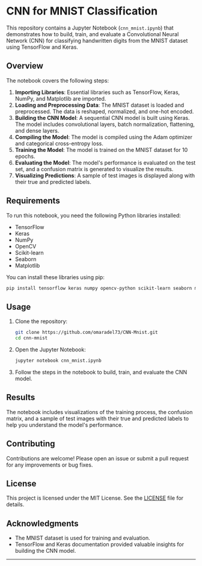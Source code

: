 # CNN for MNIST Classification

This repository contains a Jupyter Notebook (`cnn_mnist.ipynb`) that demonstrates how to build, train, and evaluate a Convolutional Neural Network (CNN) for classifying handwritten digits from the MNIST dataset using TensorFlow and Keras.

## Overview

The notebook covers the following steps:

1. **Importing Libraries**: Essential libraries such as TensorFlow, Keras, NumPy, and Matplotlib are imported.
2. **Loading and Preprocessing Data**: The MNIST dataset is loaded and preprocessed. The data is reshaped, normalized, and one-hot encoded.
3. **Building the CNN Model**: A sequential CNN model is built using Keras. The model includes convolutional layers, batch normalization, flattening, and dense layers.
4. **Compiling the Model**: The model is compiled using the Adam optimizer and categorical cross-entropy loss.
5. **Training the Model**: The model is trained on the MNIST dataset for 10 epochs.
6. **Evaluating the Model**: The model's performance is evaluated on the test set, and a confusion matrix is generated to visualize the results.
7. **Visualizing Predictions**: A sample of test images is displayed along with their true and predicted labels.

## Requirements

To run this notebook, you need the following Python libraries installed:

- TensorFlow
- Keras
- NumPy
- OpenCV
- Scikit-learn
- Seaborn
- Matplotlib

You can install these libraries using pip:

```bash
pip install tensorflow keras numpy opencv-python scikit-learn seaborn matplotlib
```

## Usage

1. Clone the repository:
   ```bash
   git clone https://github.com/omaradel73/CNN-Mnist.git
   cd cnn-mnist
   ```

2. Open the Jupyter Notebook:
   ```bash
   jupyter notebook cnn_mnist.ipynb
   ```

3. Follow the steps in the notebook to build, train, and evaluate the CNN model.

## Results

The notebook includes visualizations of the training process, the confusion matrix, and a sample of test images with their true and predicted labels to help you understand the model's performance.

## Contributing

Contributions are welcome! Please open an issue or submit a pull request for any improvements or bug fixes.

## License

This project is licensed under the MIT License. See the [LICENSE](LICENSE) file for details.

## Acknowledgments

- The MNIST dataset is used for training and evaluation.
- TensorFlow and Keras documentation provided valuable insights for building the CNN model.

---

